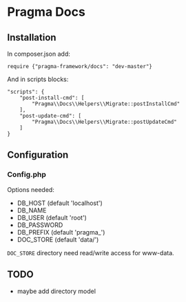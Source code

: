 # Pragma Docs

## Installation

In composer.json add:

	require {"pragma-framework/docs": "dev-master"}

And in scripts blocks:

	"scripts": {
		"post-install-cmd": [
			"Pragma\\Docs\\Helpers\\Migrate::postInstallCmd"
		],
		"post-update-cmd": [
			"Pragma\\Docs\\Helpers\\Migrate::postUpdateCmd"
		]
	}

## Configuration

### Config.php

Options needed:

* DB_HOST (default 'localhost')
* DB_NAME
* DB_USER (default 'root')
* DB_PASSWORD
* DB_PREFIX (default 'pragma_')
* DOC_STORE (default 'data/')

`DOC_STORE` directory need read/write access for www-data.

## TODO

* maybe add directory model
